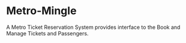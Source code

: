 # Metro-Mingle
A Metro Ticket Reservation System provides interface to the Book and Manage Tickets and Passengers.
